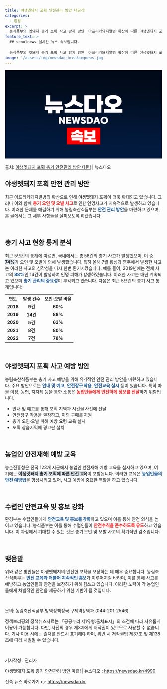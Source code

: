 ```yaml
---
title: 야생멧돼지 포획 안전관리 방안 대공개!
categories:
  - 환경
excerpt: >
  농식품부의 멧돼지 총기 포획 사고 방지 방안  아프리카돼지열병 확산에 따른 야생멧돼지 포획이 확대되는 가운데…
feature_text: >
  ## seoulnews 실시간 뉴스 속보입니다.

  농식품부의 멧돼지 총기 포획 사고 방지 방안  아프리카돼지열병 확산에 따른 야생멧돼지 포획이 확대되는 가운데…
image: '/assets/img/newsdao_breakingnews.jpg'
---
```


![뉴스다오 속보](/assets/img/newsdao_breakingnews.jpg)

<p>출처: <a href="https://newsdao.kr/4990" rel="dofollow">야생멧돼지 포획 총기 안전관리 방안 마련!</a> | 뉴스다오</p>

<h2 data-ke-size="size26">야생멧돼지 포획 안전 관리 방안</h2>

<p data-ke-size="size16">최근 아프리카돼지열병의 확산으로 인해 야생멧돼지 포획이 더욱 확대되고 있습니다. 그러나 이와 함께 <b><span style="color: #ee2323;">총기 오인 및 오발 사고</span></b>로 인한 인명사고가 지속적으로 발생하고 있습니다. 이러한 문제를 해결하기 위해 농림축산식품부는 <b><span style="color: #1a5490;">안전 관리 방안</span></b>을 마련하고 있으며, 본 글에서는 그 세부 사항들을 살펴보도록 하겠습니다.</p>

<p data-ke-size="size16">&nbsp;</p>

<h2 data-ke-size="size26">총기 사고 현황 통계 분석</h2>

<p data-ke-size="size16">최근 5년간의 통계에 따르면, 국내에서는 총 58건의 총기 사고가 발생했으며, 이 중 <b><span style="background-color: #21538527;">74%</b></span>가 오인 및 오발에 의해 발생했습니다. 특히 올해 7월 횡성과 영주에서 발생한 사고는 이러한 사고의 심각성을 다시 한번 환기시켰습니다. 예를 들어, 2019년에는 전체 사고의 <b><span style="color: #1a5490;">88%</b></span>인 14건이 발생하여 인명 피해가 발생하였습니다. 이러한 사고는 매년 계속되고 있으며 <b><span style="color: #1a5490;">총기 관리의 중요성</span></b>이 부각되고 있습니다. 다음은 최근 5년간의 총기 사고 통계입니다:</p>

<table>
    <tr>
        <th>연도</th>
        <th>발생 건수</th>
        <th>오인·오발 비율</th>
    </tr>
    <tr>
        <td style="text-align: center; height: 17px;"><b>2018</b></td>
        <td style="text-align: center; height: 17px;"><b>9건</b></td>
        <td style="text-align: center; height: 17px;"><b>60%</b></td>
    </tr>
    <tr>
        <td style="text-align: center; height: 17px;"><b>2019</b></td>
        <td style="text-align: center; height: 17px;"><b>14건</b></td>
        <td style="text-align: center; height: 17px;"><b>88%</b></td>
    </tr>
    <tr>
        <td style="text-align: center; height: 17px;"><b>2020</b></td>
        <td style="text-align: center; height: 17px;"><b>5건</b></td>
        <td style="text-align: center; height: 17px;"><b>63%</b></td>
    </tr>
    <tr>
        <td style="text-align: center; height: 17px;"><b>2021</b></td>
        <td style="text-align: center; height: 17px;"><b>8건</b></td>
        <td style="text-align: center; height: 17px;"><b>80%</b></td>
    </tr>
    <tr>
        <td style="text-align: center; height: 17px;"><b>2022</b></td>
        <td style="text-align: center; height: 17px;"><b>7건</b></td>
        <td style="text-align: center; height: 17px;"><b>78%</b></td>
    </tr>
</table>

<p data-ke-size="size16">&nbsp;</p>

<h2 data-ke-size="size26">야생멧돼지 포획 사고 예방 방안</h2>

<p data-ke-size="size16">농림축산식품부는 총기 사고 예방을 위해 유기적인 안전 관리 방안을 마련하고 있습니다. 주요 방안으로는 <b><span style="color: #1a5490;">안내 및 예고</span></b>, <b><span style="color: #1a5490;">안전장구 착용</span></b>, <b><span style="color: #1a5490;">안전교육 실시</span></b> 등이 있습니다. 특히 마을 이장, 농협, 지자체 등을 통한 소통은 <b><span style="color: #ee2323;">농업인들에게 안전하게 정보를 전달</span></b>하기 위함입니다.</p>

<ul>
    <li>안내 및 예고를 통해 포획 지역과 시간을 사전에 전달</li>
    <li>안전장구 착용을 권장하고, 이의 구매를 지원</li>
    <li>총기 오인·오발 피해 예방 요령 교육 실시</li>
    <li>포획 상습지역에 경고판 설치</li>
</ul>

<p data-ke-size="size16">&nbsp;</p>

<h2 data-ke-size="size26">농업인 안전재해 예방 교육</h2>

<p data-ke-size="size16">농촌진흥청은 전국 123개 시군에서 농업인 안전재해 예방 교육을 실시하고 있으며, 여기에는 <b><span style="background-color: #21538527;">야생멧돼지 총기 포획에 따른 안전 교육</span></b>이 포함됩니다. 이러한 교육은 <b><span style="color: #1a5490;">농업인들의 안전 예방법</span></b>을 향상시키고 있어, 사고 예방에 중요한 역할을 하고 있습니다.</p>

<p data-ke-size="size16">&nbsp;</p>

<h2 data-ke-size="size26">수렵인 안전교육 및 홍보 강화</h2>

<p data-ke-size="size16">환경부는 수렵인들에게 <b><span style="color: #1a5490;">안전교육 및 홍보를 강화</span></b>하고 있으며 이를 통해 안전 의식을 높이고 있습니다. 농식품부는 이를 통해 수렵인들이 <b><span style="color: #ee2323;">안전수칙을 준수하도록 유도</span></b>하고 있습니다. 이 과정에서 기대할 수 있는 것은 총기 오인 및 오발 사고의 획기적인 감소입니다.</p>

<p data-ke-size="size16">&nbsp;</p>

<h2 data-ke-size="size26">맺음말</h2>

<p data-ke-size="size16">위와 같은 방안들은 야생멧돼지의 안전한 포획을 보장하는 데 매우 중요합니다. 농림축산식품부는 <b><span style="color: #1a5490;">안전 교육과 더불어 지속적인 홍보</span></b>가 이루어지길 바라며, 이를 통해 사고를 예방하고 농업인들의 안전을 보장하기 위해 힘쓰고 있습니다. 이러한 노력이 각 농업인들에게 차별적인 안전을 제공하기 위한 기반이 될 것입니다.</p>

<p data-ke-size="size16">&nbsp;</p>

<p data-ke-size="size16">문의: 농림축산식품부 방역정책정국 구제역방역과 (044-201-2546)</p>

<p data-ke-size="size16">정책브리핑의 정책뉴스자료는 「공공누리 제1유형:출처표시」의 조건에 따라 자유롭게 이용이 가능합니다. 다만, 사진의 경우 제3자에게 저작권이 있으므로 사용할 수 없습니다. 기사 이용 시에는 출처를 반드시 표기해야 하며, 위반 시 저작권법 제37조 및 제138조에 따라 처벌될 수 있습니다.</p>

<p data-ke-size="size16">&nbsp;</p>

<p data-ke-size="size16">기사작성 : 관리자</p>

<p data-ke-size="size16">야생멧돼지 포획 총기 안전관리 방안 마련! | 뉴스다오  : <a href="https://newsdao.kr/4990">https://newsdao.kr/4990</a></p> 

신속 뉴스 바로가기 👉 <a href="https://newsdao.kr" rel="dofollow">https://newsdao.kr</a>


